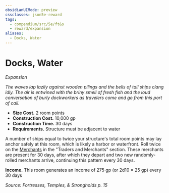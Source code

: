 ```yaml
---
obsidianUIMode: preview
cssclasses: json5e-reward
tags:
  - compendium/src/5e/ft&s
  - reward/expansion
aliases:
  - Docks, Water
---
```

# Docks, Water
*Expansion*  

*The waves lap lazily against wooden pilings and the bells of tall ships clang idly. The air is entwined with the briny smell of fresh fish and the loud conversation of burly dockworkers as travelers come and go from this port of call.*

- **Size Cost.** 2 room points  
- **Construction Cost.** 10,000 gp  
- **Construction Time.** 30 days  
- **Requirements.** Structure must be adjacent to water  

A number of ships equal to twice your structure's total room points may lay anchor safely at this room, which is likely a harbor or waterfront. Roll twice on the [Merchants](2-Mechanics/CLI/tables/merchants-ft-s.md) in the "Traders and Merchants" section. These merchants are present for 30 days, after which they depart and two new randomly-rolled merchants arrive, continuing this pattern every 30 days.

**Income.** This room generates an income of 275 gp (or 2d10 × 25 gp) every 30 days

*Source: Fortresses, Temples, & Strongholds p. 15*